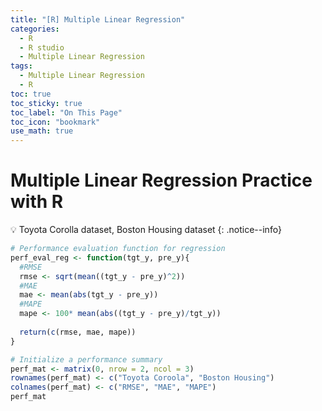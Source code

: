 ```yaml
---
title: "[R] Multiple Linear Regression"
categories:
  - R
  - R studio
  - Multiple Linear Regression
tags:
  - Multiple Linear Regression
  - R
toc: true
toc_sticky: true
toc_label: "On This Page"
toc_icon: "bookmark"
use_math: true
---
```


# Multiple Linear Regression Practice with R


💡 Toyota Corolla dataset, Boston Housing dataset 
{: .notice--info}

``` r
# Performance evaluation function for regression 
perf_eval_reg <- function(tgt_y, pre_y){
  #RMSE
  rmse <- sqrt(mean((tgt_y - pre_y)^2))
  #MAE
  mae <- mean(abs(tgt_y - pre_y))
  #MAPE
  mape <- 100* mean(abs((tgt_y - pre_y)/tgt_y))
  
  return(c(rmse, mae, mape))
}

# Initialize a performance summary 
perf_mat <- matrix(0, nrow = 2, ncol = 3)
rownames(perf_mat) <- c("Toyota Coroola", "Boston Housing")
colnames(perf_mat) <- c("RMSE", "MAE", "MAPE")
perf_mat
```
